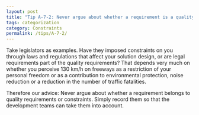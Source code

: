```yaml
---
layout: post
title: "Tip A-7-2: Never argue about whether a requirement is a quality requirement or a constraint."
tags: categorization
category: Constraints
permalink: /tips/A-7-2/
---
```


Take legislators as examples. Have they imposed constraints on you through laws and regulations that affect your solution design, or are legal requirements part of the quality requirements?
That depends very much on whether you perceive 130 km/h on freeways as a restriction of your personal freedom or as a contribution to environmental protection, noise reduction or a reduction in the number of traffic fatalities.

Therefore our advice: Never argue about whether a requirement belongs to quality requirements or constraints. Simply record them so that the development teams can take them into account.
